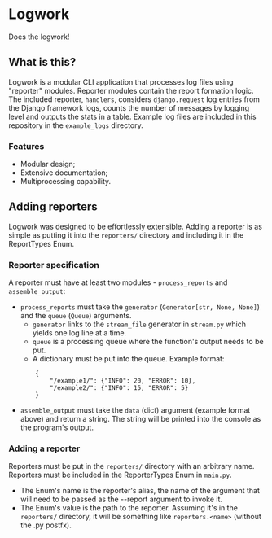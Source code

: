 # Logwork
Does the legwork!
## What is this?
Logwork is a modular CLI application that processes log files using "reporter" modules. Reporter modules contain the report formation logic. The included reporter, `handlers`, considers `django.request` log entries from the Django framework logs, counts the number of messages by logging level and outputs the stats in a table. Example log files are included in this repository in the `example_logs` directory.
### Features
- Modular design;
- Extensive documentation;
- Multiprocessing capability.
## Adding reporters
Logwork was designed to be effortlessly extensible. Adding a reporter is as simple as putting it into the `reporters/` directory and including it in the ReportTypes Enum.
### Reporter specification
A reporter must have at least two modules - `process_reports` and `assemble_output`:
- `process_reports` must take the `generator` (`Generator[str, None, None]`) and the `queue` (`Queue`) arguments. 
    - `generator` links to the `stream_file` generator in `stream.py` which yields one log line at a time. 
    - `queue` is a processing queue where the function's output needs to be put.
    - A dictionary must be put into the queue. Example format:
    ```
        {
            "/example1/": {"INFO": 20, "ERROR": 10}, 
            "/example2/": {"INFO": 15, "ERROR": 5}
        }
    ```
- `assemble_output` must take the `data` (dict) argument (example format above) and return a string. The string will be printed into the console as the program's output.
### Adding a reporter
Reporters must be put in the `reporters/` directory with an arbitrary name.
Reporters must be included in the ReporterTypes Enum in `main.py`. 
- The Enum's name is the reporter's alias, the name of the argument that will need to be passed as the --report argument to invoke it. 
- The Enum's value is the path to the reporter. Assuming it's in the `reporters/` directory, it will be something like `reporters.<name>` (without the .py postfx).